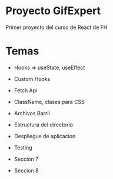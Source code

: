 # Proyecto GifExpert

Primer proyecto del curso de React de FH 

# Temas 

- Hooks => useState, useEffect
- Custom Hooks 
- Fetch Api
- ClassName, clases para CSS
- Archivos Barril
- Estructura del directorio
- Despliegue de aplicacion
- Testing 

- Seccion 7
- Seccion 8
